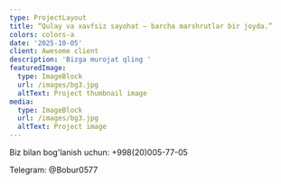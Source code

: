 ```yaml
---
type: ProjectLayout
title: “Qulay va xavfsiz sayohat — barcha marshrutlar bir joyda.”
colors: colors-a
date: '2025-10-05'
client: Awesome client
description: 'Bizga murojat qling '
featuredImage:
  type: ImageBlock
  url: /images/bg3.jpg
  altText: Project thumbnail image
media:
  type: ImageBlock
  url: /images/bg3.jpg
  altText: Project image
---
```

Biz bilan bog'lanish uchun: +998(20)005-77-05








Telegram: @Bobur0577


